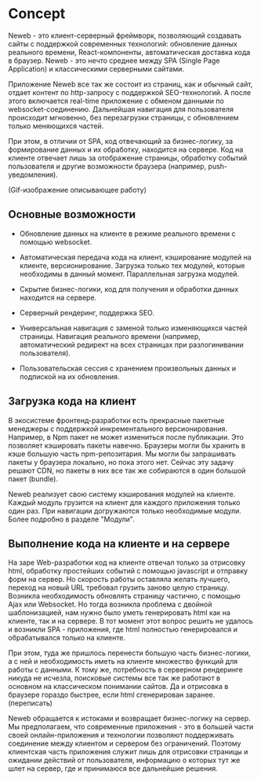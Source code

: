 # Concept

Neweb - это клиент-серверный фреймворк, позволяющий создавать сайты с поддержкой современных технологий: обновление данных реального времени, React-компоненты, автоматическая доставка кода в браузер.
Neweb - это нечто среднее между SPA (Single Page Application) и классическими серверными сайтами.

Приложение Neweb все так же состоит из страниц, как и обычный сайт, отдает контент по http-запросу с поддержкой SEO-технологий. А после этого включается real-time приложение с обменом данными по websocket-соединению. Дальнейшая навигация для пользователя происходит мгновенно, без перезагрузки страницы, с обновлением только меняющихся частей.

При этом, в отличии от SPA, код отвечающий за бизнес-логику, за формирование данных и их обработку, находится на сервере. Код на клиенте отвечает лишь за отображение страницы, обработку событий пользователя и другие возможности браузера (например, push-уведомления).

(Gif-изображение описывающее работу)

## Основные возможности

- Обновление данных на клиенте в режиме реального времени с помощью websocket.

- Автоматическая передача кода на клиент, кэширование модулей на клиенте, версионирование. Загрузка только тех модулей, которые необходимы в данный момент. Параллельная загрузка модулей.

- Скрытие бизнес-логики, код для получения и обработки данных находится на сервере.

- Серверный рендеринг, поддержка SEO.

- Универсальная навигация с заменой только изменяющихся частей страницы. Навигация реального времени (например, автоматический редирект на всех страницах при разлогинивании пользователя).

- Пользовательская сессия с хранением произвольных данных и подпиской на их обновления.

## Загрузка кода на клиент

В экосистеме фронтенд-разработки есть прекрасные пакетные менеджеры с поддержкой инкрементального версионирования. Например, в Npm пакет не может измениться после публикации. Это позволяет кэшировать пакеты навечно. Браузеры могли бы хранить в кэше большую часть npm-репозитария. Мы могли бы запрашивать пакеты у браузера локально, но пока этого нет. Сейчас эту задачу решают CDN, но пакеты в них все так же собираются в один большой пакет (bundle).

Neweb реализует свою систему кэширования модулей на клиенте. Каждый модуль грузится на клиент для каждого приложения только один раз. При навигации догружаются только необходимые модули. Более подробно в разделе "Модули".

## Выполнение кода на клиенте и на сервере

На заре Web-разработки код на клиенте отвечал только за отрисовку html, обработку простейших событий с помощью javascript и отправку форм на сервер. Но скорость работы оставляла желать лучшего, переход на новый URL требовал грузить заново целую страницу. Возникла необходимость обновлять страницу частично, с помощью Ajax или Websocket. Но тогда возникла проблема с двойной шаблонизацией, нам нужно было уметь генерировать html как на клиенте, так и на сервере. В тот момент этот вопрос решить не удалось и возникли SPA - приложения, где html полностью генерировался и обрабатывался только на клиенте.

При этом, туда же пришлось перенести большую часть бизнес-логики, а с ней и необходимость иметь на клиенте множество функций для работы с данными. К тому же, потребность в серверном рендеринге никуда не исчезла, поисковые системы все так же работают в основном на классическом понимании сайтов. Да и отрисовка в браузере гораздо быстрее, если html сгенерирован заранее. (переписать)

Neweb обращается к истоками и возвращает бизнес-логику на сервер. Мы предполагаем, что современные приложения - это в большей части своей онлайн-приложения и технологии позволяют поддерживать соединение между клиентом и сервером без ограничений. Поэтому клиентская часть приложения служит лишь для отрисовки страницы и ожидании действий от пользователя, информацию о которых тут же шлет на сервер, где и принимаюся все дальнейшие решения.

